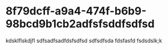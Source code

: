 # 8f79dcff-a9a4-474f-b6b9-98bcd9b1cb2adfsfsddfsdfsd
kdsklflskdjfl
sdfsadfsadfdsfsdfsd
sdfsdfsda
fdsfasfd
fsdsdslk;k
